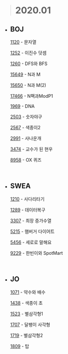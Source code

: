 > # **2020.01**

- ## BOJ

  [1120](/Algorithm/2020_01/baekjoon/BJ_1120_문자열.md) - 문자열

  [1252](/Algorithm/2020_01/baekjoon/BJ_1252_이진수덧셈.md) - 이진수 덧셈

  [1260](/Algorithm/2020_01/baekjoon/BJ_1260_DFS와BFS.md) - DFS와 BFS

  [15649](/Algorithm/2020_01/baekjoon/BJ_15649_N과M.md) - N과 M

  [15650](/Algorithm/2020_01/baekjoon/BJ_15650_N과M2.md) - N과 M(2)

  [17466](/Algorithm/2020_01/baekjoon/BJ_17466_N팩과ModP1.md) - N팩과ModP1

  [1969](/Algorithm/2020_01/baekjoon/BJ_1969_DNA.md) - DNA

  [2503](/Algorithm/2020_01/baekjoon/BJ_2503_숫자야구.md) - 숫자야구

  [2567](/Algorithm/2020_01/baekjoon/BJ_2567_색종이2.md) - 색종이2

  [2991](/Algorithm/2020_01/baekjoon/BJ_2991_사나운개.md) - 사나운개

  [3474](/Algorithm/2020_01/baekjoon/BJ_3474_교수가된현우.md) - 교수가 된 현우

  [8958](/Algorithm/2020_01/baekjoon/BJ_8958_ox퀴즈.md) - OX 퀴즈

  <br>

* ## SWEA

  [1210](/Algorithm/2020_01/swea/SWEA_1210_사다리타기.md) - 사다리타기

  [1289](/Algorithm/2020_01/swea/SWEA_1289_데이터복구.md) - 데이터복구

  [3307](/Algorithm/2020_01/swea/SWEA_3307_최장증가수열.md) - 최장 증가수열

  [5215](/Algorithm/2020_01/swea/SWEA_5215_햄버거다이어트.md) - 햄버거 다이어트

  [5456](/Algorithm/2020_01/swea/SWEA_5456_세로로말해요.md) - 세로로 말해요

  [9229](/Algorithm/2020_01/swea/SWEA_9229_한빈이와SpotMart.md) - 한빈이와 SpotMart

  <br>

- ## JO

  [1071](/Algorithm/2020_01/jo/JO_1071_약수와배수.md) - 약수와 배수

  [1438](/Algorithm/2020_01/jo/JO_1438_색종이_초.md) - 색종이 초

  [1523](/Algorithm/2020_01/jo/JO_1523_별삼각형1.md) - 별삼각형1

  [1707](/Algorithm/2020_01/jo/JO_1707_달팽이사각형.md) - 달팽이 사각형

  [1719](/Algorithm/2020_01/jo/JO_1719_별삼각형2.md) - 별삼각형2

  [1809](/Algorithm/2020_01/jo/JO_1809_탑.md) - 탑
